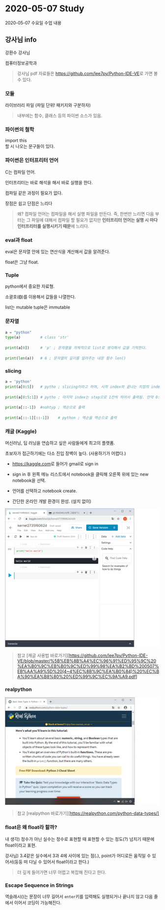 # 2020-05-07 Study

2020-05-07 수요일 수업 내용

## 강사님 info

강환수 강사님  

컴퓨터정보공학과

> 강사님 pdf 자료들은 <https://github.com/lee7py/Python-IDE-VE>로 가면 볼 수 있다.

### 모듈

라이브러리 파일 (파일 단위! 패키지와 구분하자)  
 
> 내부에는 함수, 클래스 등의 파이썬 소스가 있음.


### 파이썬의 철학

import this  
할 시 나오는 문구들이 있다. 


### 파이썬은 인터프리터 언어

C는 컴파일 언어.

인터프리터는 바로 해석을 해서 바로 실행을 한다.  

컴파일 같은 과정이 필요가 없다.

장점은 쉽고 단점은 느리다  

> 왜? 컴파일 언어는 컴파일을 해서 실행 파일을 만든다. 즉, 한번만 느리면 다음 부터는 그 파일에 대해서 컴파일 할 필요가 없지만 **인터프리터 언어는 실행 시 마다 인터프리터를 실행시키기 때문**에 느리다.


### eval과 float

eval은 문자열 안에 있는 연산식을 계산해서 값을 알려준다.  

float은 그냥 float.

### Tuple

python에서 중요한 자료형.

소괄호(**()**)를 이용해서 값들을 나열한다.

list는 mutable
tuple은 immutable


### 문자열

```python
a = "python"
type(a)         # class 'str'

print(a[0])     # 'p' ; 문자열을 자체적으로 list로 생각해서 값을 기억한다.

print(len(a))   # 6 ; 문자열의 길이를 알려주는 내장 함수 len()
```


### slicing
```python
a = 'python'
print(a[0:5])   # pytho ; slicing이라고 하며, 시작 index와 끝나는 지점의 index 값을 지정하여서 출력.

print(a[0:5:1]) # pytho ; 마지막 index는 step으로 1칸씩 띄어서 출력됨. 만약 0:5:2라면 2칸씩 띄어져서 pto.

print(a[::-1])  #nohtyp ; 역순으로 출력

print(a[::-1][::-1])    # python ; 역순을 역순으로 출력
```

### 캐글 (Kaggle)

머신러닝, 딥 러닝을 연습하고 싶은 사람들에게 최고의 플랫폼.

초보자가 접근하기에는 다소 진입 장벽이 높다. (사용하기가 어렵다.)

* <https://kaggle.com>로 들어가 gmail로 sign in

* sign in 후 왼쪽 메뉴 리스트에서 notebook을 클릭해 오른쪽 위에 있는 new notebook을 선택.

* 언어를 선택하고 notebook create.

* 간단한 온라인 개발 환경이 완성. (설치 없이)

![kaggle](./img/ve_python/kaggle.png)

> 참고 [캐글 사용법 바로가기][https://github.com/lee7py/Python-IDE-VE/blob/master/%5B%EB%8B%A4%EC%96%91%ED%95%9C%20%EA%B0%9C%EB%B0%9C%ED%99%98%EA%B2%BD%200507%EB%AA%A9%5D%20(4~4%EC%8B%9C%EA%B0%84)%20%EC%BA%90%EA%B8%80%20%ED%99%9C%EC%9A%A9.pdf]

### realpython

![realpython](./img/ve_python/realpython.png)

> 참고 [realpython 바로가기][https://realpython.com/python-data-types/]

### float은 왜 float라 할까?

내 생각) 정수가 아닌 실수는 정수로 표현할 때 표현할 수 있는 정도(?) 넘치기 때문에 float이라고 표현.  

강사님) 3.4같은 실수에서 3과 4에 사이에 있는 점(**.**), point가 어디로든 움직일 수 있어서(둥둥 떠 다닐 수 있어서 float이라고 한다.)

> 더 깊게 들어가면 너무 어렵고 복잡해 진다고 한다.


### Escape Sequence in Strings

역슬래시(\)는 문장이 너무 길어서 ``enter``키를 입력해도 실행되거나 끝나지 않고 다음 줄 에서 이어서 코딩이 가능해진다.  
